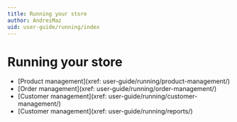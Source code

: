 ```yaml
---
title: Running your store
author: AndreiMaz
uid: user-guide/running/index
---
```

# Running your store

* [Product management](xref: user-guide/running/product-management/)
* [Order management](xref: user-guide/running/order-management/)
* [Customer management](xref: user-guide/running/customer-management/)
* [Customer management](xref: user-guide/running/reports/)
